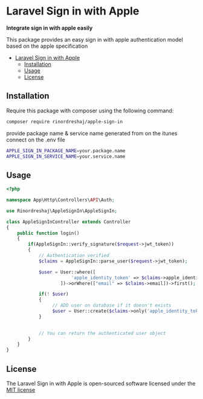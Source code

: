 # Laravel Sign in with Apple

**Integrate sign in with apple easily**

This package provides an easy sign in with apple authentication model based on the apple specification

- [Laravel Sign in with Apple](#laravel-sign-in-with-apple)
  - [Installation](#installation)
  - [Usage](#usage)
  - [License](#license)

## Installation

Require this package with composer using the following command:

```bash
composer require rinordreshaj/apple-sign-in
```

provide package name & service name generated from on the itunes connect on the .env file

```bash
APPLE_SIGN_IN_PACKAGE_NAME=your.package.name
APPLE_SIGN_IN_SERVICE_NAME=your.service.name
```

## Usage

```php
<?php

namespace App\Http\Controllers\API\Auth;

use Rinordreshaj\AppleSignIn\AppleSignIn;

class AppleSignInController extends Controller
{
    public function login()
    {
        if(AppleSignIn::verify_signature($request->jwt_token))
        {
            // Authentication verified
            $claims = AppleSignIn::parse_user($request->jwt_token);

            $user = User::where([
                        'apple_identity_token' => $claims->apple_identity_token
                    ])->orWhere(["email" => $claims->email])->first();

            if(! $user)
            {
                 // ADD user on database if it doesn't exists
                 $user = User::create($claims->only('apple_identity_token', 'email', 'name', 'username', 'register_source'));
            }
            

            // You can return the authenticated user object 
        }
    }
}
```

## License

The Laravel Sign in with Apple is open-sourced software licensed under the [MIT license](http://opensource.org/licenses/MIT)
